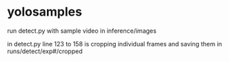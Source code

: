 # yolosamples

run detect.py with sample video in inference/images  

in detect.py line 123 to 158 is cropping individual frames and saving them in runs/detect/exp#/cropped
